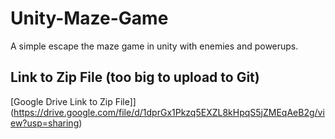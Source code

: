 # Unity-Maze-Game
A simple escape the maze game in unity with enemies and powerups. 

## Link to Zip File (too big to upload to Git)
[Google Drive Link to Zip File]](https://drive.google.com/file/d/1dprGx1Pkzq5EXZL8kHpqS5jZMEqAeB2g/view?usp=sharing)
